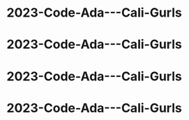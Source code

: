 # 2023-Code-Ada---Cali-Gurls
# 2023-Code-Ada---Cali-Gurls
# 2023-Code-Ada---Cali-Gurls
# 2023-Code-Ada---Cali-Gurls
